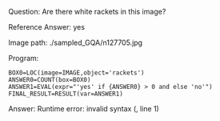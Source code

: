 Question: Are there white rackets in this image?

Reference Answer: yes

Image path: ./sampled_GQA/n127705.jpg

Program:

```
BOX0=LOC(image=IMAGE,object='rackets')
ANSWER0=COUNT(box=BOX0)
ANSWER1=EVAL(expr="'yes' if {ANSWER0} > 0 and else 'no'")
FINAL_RESULT=RESULT(var=ANSWER1)
```
Answer: Runtime error: invalid syntax (<string>, line 1)


